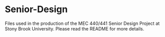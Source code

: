 # Senior-Design
Files used in the production of the MEC 440/441 Senior Design Project at Stony Brook University. Please read the README for more details.
